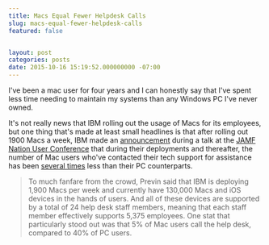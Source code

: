 ```yaml
---
title: Macs Equal Fewer Helpdesk Calls
slug: macs-equal-fewer-helpdesk-calls
featured: false


layout: post
categories: posts
date: 2015-10-16 15:19:52.000000000 -07:00
---
```


I've been a mac user for four years and I can honestly say that I've spent less time needing to maintain my systems than any Windows PC I've never owned.

It's not really news that IBM rolling out the usage of Macs for its employees, but one thing that's made at least small headlines is that after rolling out 1900 Macs a week, IBM made an [announcement](http://www.jamfsoftware.com/blog/mac-ibm-zero-to-30000-in-6-months/) during a talk at the [JAMF Nation User Conference](http://www.jamfsoftware.com/blog/mac-ibm-zero-to-30000-in-6-months/) that during their deployments and thereafter, the number of Mac users who've contacted their tech support for assistance has been [several times](http://www.jamfsoftware.com/blog/mac-ibm-zero-to-30000-in-6-months/) less than their PC counterparts.

> To much fanfare from the crowd, Previn said that IBM is deploying 1,900 Macs per week and currently have 130,000 Macs and iOS devices in the hands of users. And all of these devices are supported by a total of 24 help desk staff members, meaning that each staff member effectively supports 5,375 employees. One stat that particularly stood out was that 5% of Mac users call the help desk, compared to 40% of PC users.

